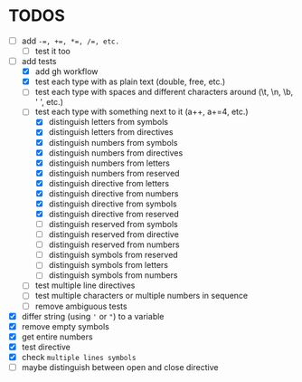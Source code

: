 # TODOS

- [ ] add `-=, +=, *=, /=, etc.`
    - [ ] test it too
- [ ] add tests
    - [X] add gh workflow
    - [x] test each type with as plain text (double, free, etc.)
    - [ ] test each type with spaces and different characters around (\t, \n, \b, ' ', etc.)
    - [ ] test each type with something next to it (a++, a+=4, etc.)
        - [x] distinguish letters from symbols
        - [x] distinguish letters from directives
        - [x] distinguish numbers from symbols
        - [x] distinguish numbers from directives
        - [x] distinguish numbers from letters
        - [x] distinguish numbers from reserved
        - [x] distinguish directive from letters
        - [x] distinguish directive from numbers
        - [x] distinguish directive from symbols
        - [x] distinguish directive from reserved
        - [ ] distinguish reserved from symbols
        - [ ] distinguish reserved from directive
        - [ ] distinguish reserved from numbers
        - [ ] distinguish symbols from reserved
        - [ ] distinguish symbols from letters
        - [ ] distinguish symbols from numbers
    - [ ] test multiple line directives
    - [ ] test multiple characters or multiple numbers in sequence
    - [ ] remove ambiguous tests
- [X] differ string (using `'` or `"`) to a variable
- [X] remove empty symbols
- [X] get entire numbers
- [X] test directive
- [x] check `multiple lines symbols`
- [ ] maybe distinguish between open and close directive
